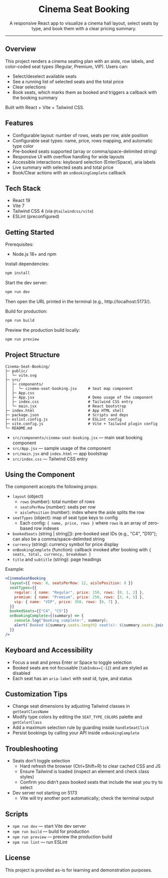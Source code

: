 <div align="center">

# Cinema Seat Booking

A responsive React app to visualize a cinema hall layout, select seats by type, and book them with a clear pricing summary.

</div>

---

## Overview

This project renders a cinema seating plan with an aisle, row labels, and color-coded seat types (Regular, Premium, VIP). Users can:
- Select/deselect available seats
- See a running list of selected seats and the total price
- Clear selections
- Book seats, which marks them as booked and triggers a callback with the booking summary

Built with React + Vite + Tailwind CSS.

## Features

- Configurable layout: number of rows, seats per row, aisle position
- Configurable seat types: name, price, rows mapping, and automatic type color
- Pre-booked seats supported (array or comma/space-delimited string)
- Responsive UI with overflow handling for wide layouts
- Accessible interactions: keyboard selection (Enter/Space), aria labels
- Live summary with selected seats and total price
- Book/Clear actions with an `onBookingComplete` callback

## Tech Stack

- React 19
- Vite 7
- Tailwind CSS 4 (via `@tailwindcss/vite`)
- ESLint (preconfigured)

## Getting Started

Prerequisites:
- Node.js 18+ and npm

Install dependencies:
```bash
npm install
```

Start the dev server:
```bash
npm run dev
```
Then open the URL printed in the terminal (e.g., http://localhost:5173/).

Build for production:
```bash
npm run build
```

Preview the production build locally:
```bash
npm run preview
```

## Project Structure

```
Cinema-Seat-Booking/
├─ public/
│  └─ vite.svg
├─ src/
│  ├─ components/
│  │  └─ cinema-seat-booking.jsx     # Seat map component
│  ├─ App.css
│  ├─ App.jsx                        # Demo usage of the component
│  ├─ index.css                      # Tailwind CSS entry
│  └─ main.jsx                       # React bootstrap
├─ index.html                        # App HTML shell
├─ package.json                      # Scripts and deps
├─ eslint.config.js                  # ESLint config
├─ vite.config.js                    # Vite + Tailwind plugin config
└─ README.md
```

- `src/components/cinema-seat-booking.jsx` — main seat booking component
- `src/App.jsx` — sample usage of the component
- `src/main.jsx` and `index.html` — app bootstrap
- `src/index.css` — Tailwind CSS entry

## Using the Component

The component accepts the following props:

- `layout` (object)
  - `rows` (number): total number of rows
  - `seatsPerRow` (number): seats per row
  - `aislePosition` (number): index where the aisle splits the row
- `seatTypes` (object): map of seat type keys to config
  - Each config: `{ name, price, rows }` where `rows` is an array of zero-based row indexes
- `bookedSeats` (string | string[]): pre-booked seat IDs (e.g., "C4", "D10"); can also be a comma/space-delimited string
- `currency` (string): currency symbol for price display
- `onBookingComplete` (function): callback invoked after booking with `{ seats, total, currency, breakdown }`
- `title` and `subtitle` (string): page headings

Example:
```jsx
<CinemaSeatBooking
  layout={{ rows: 8, seatsPerRow: 12, aislePosition: 8 }}
  seatTypes={{
    regular: { name: "Regular", price: 150, rows: [0, 1, 2] },
    premium: { name: "Premium", price: 250, rows: [3, 4, 5] },
    vip: { name: "VIP", price: 350, rows: [6, 7] },
  }}
  bookedSeats={["C4", "C5"]}
  onBookingComplete={(summary) => {
    console.log("Booking complete:", summary);
    alert(`Booked ${summary.seats.length} seat(s): ${summary.seats.join(", ")}\nTotal: ${summary.currency}${summary.total}`);
  }}
/>
```

## Keyboard and Accessibility

- Focus a seat and press Enter or Space to toggle selection
- Booked seats are not focusable (`tabIndex={-1}`) and are styled as disabled
- Each seat has an `aria-label` with seat id, type, and status

## Customization Tips

- Change seat dimensions by adjusting Tailwind classes in `getSeatClassName`
- Modify type colors by editing the `SEAT_TYPE_COLORS` palette and `getColorClass`
- Add a maximum selection rule by guarding inside `handleSeatClick`
- Persist bookings by calling your API inside `onBookingComplete`

## Troubleshooting

- Seats don’t toggle selection
  - Hard refresh the browser (Ctrl+Shift+R) to clear cached CSS and JS
  - Ensure Tailwind is loaded (inspect an element and check class styles)
  - Confirm you didn’t pass booked seats that include the seat you try to select
- Dev server not starting on 5173
  - Vite will try another port automatically; check the terminal output

## Scripts

- `npm run dev` — start Vite dev server
- `npm run build` — build for production
- `npm run preview` — preview the production build
- `npm run lint` — run ESLint

## License

This project is provided as-is for learning and demonstration purposes.
